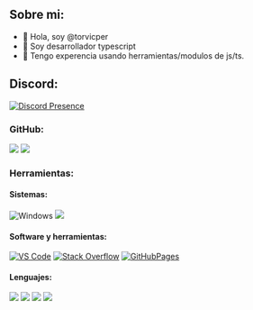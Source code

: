 ## Sobre mi:

- 👋 Hola, soy @torvicper
- 👀 Soy desarrollador typescript
- 🌱 Tengo experencia usando herramientas/modulos de js/ts.

## Discord:

[![Discord Presence](https://lanyard.cnrad.dev/api/852656822581461013)](https://discord.com/users/852656822581461013)

### GitHub:
<a href="https://github.com/torvicper" alt="https://github.com/torvicper"><img src="https://img.shields.io/static/v1?style=for-the-badge&label=CREATED%20BY&message=torvicper&color=000000&logo=GitHub"></a>
<img src="https://img.shields.io/github/license/torvicper/systems-for-djs?style=for-the-badge">


### Herramientas:
<h4>Sistemas:</h4>
<div>
<img src="https://img.shields.io/badge/Windows-7-0078D6.svg?style=for-the-badge&logo=Windows&logoColor=white" alt="Windows">
<img src="https://img.shields.io/badge/Android-11-3DDC84.svg?style=for-the-badge&logo=Android&logoColor=white" at="Android">
</div>


<h4>Software y herramientas:</h4>
<div>
<a href="https://code.visualstudio.com/"><img src="https://img.shields.io/badge/Visual%20Studio%20Code-007ACC.svg?style=for-the-badge&logo=Visual-Studio-Code&logoColor=white" alt="VS Code"></a>
<a href="https://stackoverflow.com"><img src="https://img.shields.io/badge/Stack%20Overflow-F58025.svg?style=for-the-badge&logo=Stack-Overflow&logoColor=white" alt="Stack Overflow"></a>
<a href="https://pages.github.com/"><img src="https://img.shields.io/badge/GitHub%20Pages-222222.svg?style=for-the-badge&logo=GitHub-Pages&logoColor=white" alt="GitHubPages"></a>
</div>

<h4>Lenguajes:</h4>
<div>
<img src="https://img.shields.io/badge/javascript-%23323330.svg?style=for-the-badge&logo=javascript&logoColor=%23F7DF1E)">
<img src="https://img.shields.io/badge/JSON-000000.svg?style=for-the-badge&logo=JSON&logoColor=white">
<img src="https://img.shields.io/badge/node.js-6DA55F?style=for-the-badge&logo=node.js&logoColor=white">
<img src="https://img.shields.io/badge/Markdown-000000?style=for-the-badge&logo=markdown&logoColor=white">
</div>
